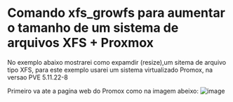 # Comando xfs_growfs para aumentar o tamanho de um sistema de arquivos XFS + Proxmox
No exemplo abaixo mostrarei como expamdir (resize),um sitema de arquivo tipo XFS, para este exemplo usarei um sistema virtualizado Promox, na versao PVE 5.11.22-8

Primeiro va ate a pagina web do Promox como na imagem abeixo:
![image](https://user-images.githubusercontent.com/79642492/145045885-0b7043a6-3101-4b20-bdfe-ddd800010e67.png)
